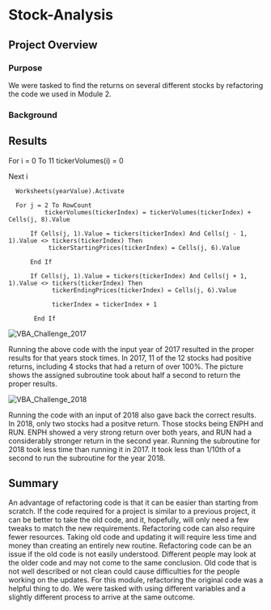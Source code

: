 # Stock-Analysis

## Project Overview

### Purpose

We were tasked to find the returns on several different stocks by refactoring the code we used in Module 2.

### Background

## Results
For i = 0 To 11
        tickerVolumes(i) = 0
    
Next i
    
      Worksheets(yearValue).Activate
        
      For j = 2 To RowCount
              tickerVolumes(tickerIndex) = tickerVolumes(tickerIndex) + Cells(j, 8).Value
            
          If Cells(j, 1).Value = tickers(tickerIndex) And Cells(j - 1, 1).Value <> tickers(tickerIndex) Then
               tickerStartingPrices(tickerIndex) = Cells(j, 6).Value
            
          End If
            
          If Cells(j, 1).Value = tickers(tickerIndex) And Cells(j + 1, 1).Value <> tickers(tickerIndex) Then
                tickerEndingPrices(tickerIndex) = Cells(j, 6).Value
            
                tickerIndex = tickerIndex + 1
            
           End If
           
![VBA_Challenge_2017](https://user-images.githubusercontent.com/85756203/125705087-6ae6f6dc-e66a-4090-b2af-030e22767984.png)

Running the above code with the input year of 2017 resulted in the proper results for that years stock times. In 2017, 11 of the 12 stocks had positive returns, including 4 stocks that had a return of over 100%.
The picture shows the assigned subroutine took about half a second to return the proper results.

![VBA_Challenge_2018](https://user-images.githubusercontent.com/85756203/125705099-3d034a42-1af9-4195-8265-a024535abeac.png)

Running the code with an input of 2018 also gave back the correct results. In 2018, only two stocks had a positve return. Those stocks being ENPH and RUN. ENPH showed a very strong return over both years, and RUN had a considerably stronger return in the second year.
Running the subroutine for 2018 took less time than running it in 2017. It took less than 1/10th of a second to run the subroutine for the year 2018.

## Summary

An advantage of refactoring code is that it can be easier than starting from scratch. If the code required for a project is similar to a previous project, it can be better to take the old code, and it, hopefully, will only need a few tweaks to match the new requirements.
Refactoring code can also require fewer resources. Taking old code and updating it will require less time and money than creating an entirely new routine.
Refactoring code can be an issue if the old code is not easily understood. Different people may look at the older code and may not come to the same conclusion. Old code that is not well described or not clean could cause difficulties for the people working on the updates.
For this module, refactoring the original code was a helpful thing to do. We were tasked with using different variables and a slightly different process to arrive at the same outcome.
